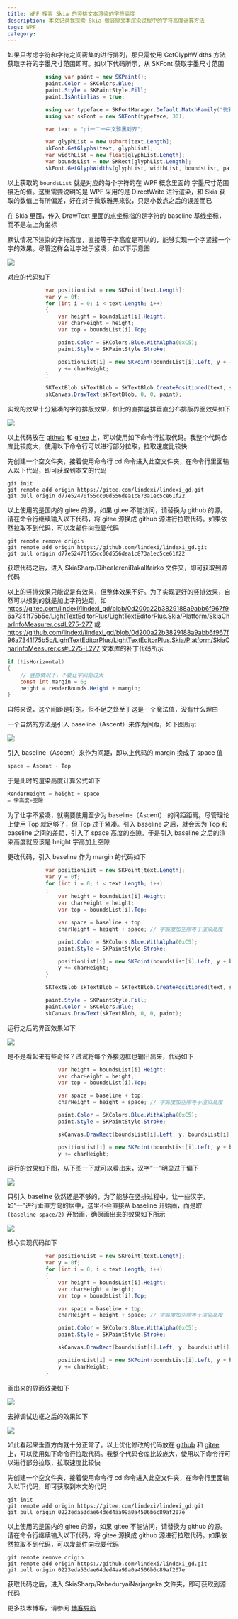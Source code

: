 ```yaml
---
title: WPF 探索 Skia 的竖排文本渲染的字符高度
description: 本文记录我探索 Skia 做竖排文本渲染过程中的字符高度计算方法
tags: WPF
category: 
---
```


<!-- CreateTime:2025/04/09 07:25:55 -->

<!-- 发布 -->
<!-- 博客 -->

如果只考虑字符和字符之间密集的进行排列，那只需使用 GetGlyphWidths 方法获取字符的字墨尺寸范围即可。如以下代码所示，从 SKFont 获取字墨尺寸范围

```csharp
            using var paint = new SKPaint();
            paint.Color = SKColors.Blue;
            paint.Style = SKPaintStyle.Fill;
            paint.IsAntialias = true;

            using var typeface = SKFontManager.Default.MatchFamily("微软雅黑");
            using var skFont = new SKFont(typeface, 30);

            var text = "pi一二一中文雅黑对齐";

            var glyphList = new ushort[text.Length];
            skFont.GetGlyphs(text, glyphList);
            var widthList = new float[glyphList.Length];
            var boundsList = new SKRect[glyphList.Length];
            skFont.GetGlyphWidths(glyphList, widthList, boundsList, paint);
```

以上获取的 `boundsList` 就是对应的每个字符的在 WPF 概念里面的 字墨尺寸范围 接近的值。这里需要说明的是 WPF 采用的是 DirectWrite 进行渲染，和 Skia 获取的数值上有所偏差，好在对于微软雅黑来说，只是小数点之后的误差而已

在 Skia 里面，传入 DrawText 里面的点坐标指的是字符的 baseline 基线坐标，而不是左上角坐标

默认情况下渲染的字符高度，直接等于字高度是可以的，能够实现一个字紧接一个字的效果。尽管这样会让字过于紧凑，如以下示意图

<!-- ![](image/WPF 探索 Skia 的竖排文本渲染的字符高度/WPF 探索 Skia 的竖排文本渲染的字符高度0.png) -->
![](http://cdn.lindexi.site/lindexi%2F202548165279122.jpg)

对应的代码如下

```csharp
            var positionList = new SKPoint[text.Length];
            var y = 0f;
            for (int i = 0; i < text.Length; i++)
            {
                var height = boundsList[i].Height;
                var charHeight = height;
                var top = boundsList[i].Top;

                paint.Color = SKColors.Blue.WithAlpha(0xC5);
                paint.Style = SKPaintStyle.Stroke;

                positionList[i] = new SKPoint(boundsList[i].Left, y + -top);
                y += charHeight;
            }

            SKTextBlob skTextBlob = SKTextBlob.CreatePositioned(text, skFont, positionList.AsSpan());
            skCanvas.DrawText(skTextBlob, 0, 0, paint);
```

实现的效果十分紧凑的字符排版效果，如此的直排竖排垂直分布排版界面效果如下

<!-- ![](image/WPF 探索 Skia 的竖排文本渲染的字符高度/WPF 探索 Skia 的竖排文本渲染的字符高度1.png) -->
![](http://cdn.lindexi.site/lindexi%2F202548166496308.jpg)

以上代码放在 [github](https://github.com/lindexi/lindexi_gd/tree/d77e52470f55cc00d556dea1c873a1ec5ce61f22/SkiaSharp/DihealereniRakallfairko) 和 [gitee](https://gitee.com/lindexi/lindexi_gd/blob/d77e52470f55cc00d556dea1c873a1ec5ce61f22/SkiaSharp/DihealereniRakallfairko) 上，可以使用如下命令行拉取代码。我整个代码仓库比较庞大，使用以下命令行可以进行部分拉取，拉取速度比较快

先创建一个空文件夹，接着使用命令行 cd 命令进入此空文件夹，在命令行里面输入以下代码，即可获取到本文的代码

```
git init
git remote add origin https://gitee.com/lindexi/lindexi_gd.git
git pull origin d77e52470f55cc00d556dea1c873a1ec5ce61f22
```

以上使用的是国内的 gitee 的源，如果 gitee 不能访问，请替换为 github 的源。请在命令行继续输入以下代码，将 gitee 源换成 github 源进行拉取代码。如果依然拉取不到代码，可以发邮件向我要代码

```
git remote remove origin
git remote add origin https://github.com/lindexi/lindexi_gd.git
git pull origin d77e52470f55cc00d556dea1c873a1ec5ce61f22
```

获取代码之后，进入 SkiaSharp/DihealereniRakallfairko 文件夹，即可获取到源代码

以上的竖排效果只能说是有效果，但整体效果不好。为了实现更好的竖排效果，自然可以想到的就是加上字符边距，如 <https://gitee.com/lindexi/lindexi_gd/blob/0d200a22b3829188a9abb6f967f96a7341f75b5c/LightTextEditorPlus/LightTextEditorPlus.Skia/Platform/SkiaCharInfoMeasurer.cs#L275-277> 或 <https://github.com/lindexi/lindexi_gd/blob/0d200a22b3829188a9abb6f967f96a7341f75b5c/LightTextEditorPlus/LightTextEditorPlus.Skia/Platform/SkiaCharInfoMeasurer.cs#L275-L277> 文本库的补丁代码所示

```csharp
if (!isHorizontal)
{
    // 竖排情况下，不要让字间距过大
    const int margin = 6;
    height = renderBounds.Height + margin;
}
```

自然来说，这个间距是好的。但不足之处至于这是一个魔法值，没有什么理由

一个自然的方法是引入 baseline（Ascent）来作为间距，如下图所示

<!-- ![](image/WPF 探索 Skia 的竖排文本渲染的字符高度/WPF 探索 Skia 的竖排文本渲染的字符高度2.png) -->
![](http://cdn.lindexi.site/lindexi%2F2025481613524425.jpg)

引入 baseline（Ascent）来作为间距，即以上代码的 margin 换成了 space 值

```csharp
space = Ascent - Top
```

于是此时的渲染高度计算公式如下

```csharp
RenderHeight = height + space
= 字高度+空隙
```

为了让字不紧凑，就需要使用至少为 baseline（Ascent） 的间距距离。尽管理论上使用 Top 就足够了，但 Top 过于紧凑。引入 baseline 之后，就会因为 Top 和 baseline 之间的差距，引入了 space 高度的空隙。于是引入 baseline 之后的渲染高度就应该是 height 字高加上空隙

更改代码，引入 baseline 作为 margin 的代码如下

```csharp
            var positionList = new SKPoint[text.Length];
            var y = 0f;
            for (int i = 0; i < text.Length; i++)
            {
                var height = boundsList[i].Height;
                var charHeight = height;
                var top = boundsList[i].Top;

                var space = baseline + top;
                charHeight = height + space; // 字高度加空隙等于渲染高度

                paint.Color = SKColors.Blue.WithAlpha(0xC5);
                paint.Style = SKPaintStyle.Stroke;

                positionList[i] = new SKPoint(boundsList[i].Left, y + baseline);
                y += charHeight;
            }

            SKTextBlob skTextBlob = SKTextBlob.CreatePositioned(text, skFont, positionList.AsSpan());

            paint.Style = SKPaintStyle.Fill;
            paint.Color = SKColors.Blue;
            skCanvas.DrawText(skTextBlob, 0, 0, paint);
```

运行之后的界面效果如下

<!-- ![](image/WPF 探索 Skia 的竖排文本渲染的字符高度/WPF 探索 Skia 的竖排文本渲染的字符高度3.png) -->
![](http://cdn.lindexi.site/lindexi%2F2025481616462464.jpg)

是不是看起来有些奇怪？试试将每个外接边框也输出出来，代码如下

```csharp
                var height = boundsList[i].Height;
                var charHeight = height;
                var top = boundsList[i].Top;

                var space = baseline + top;
                charHeight = height + space; // 字高度加空隙等于渲染高度

                paint.Color = SKColors.Blue.WithAlpha(0xC5);
                paint.Style = SKPaintStyle.Stroke;

                skCanvas.DrawRect(boundsList[i].Left, y, boundsList[i].Width, charHeight, paint);

                positionList[i] = new SKPoint(boundsList[i].Left, y + baseline);
                y += charHeight;
```

运行的效果如下图，从下图一下就可以看出来，汉字“一”明显过于偏下

<!-- ![](image/WPF 探索 Skia 的竖排文本渲染的字符高度/WPF 探索 Skia 的竖排文本渲染的字符高度4.png) -->
![](http://cdn.lindexi.site/lindexi%2F202548161952914.jpg)

只引入 baseline 依然还是不够的，为了能够在竖排过程中，让一些汉字，如“一”进行垂直方向的居中，这里不会直接从 baseline 开始画，而是取 `(baseline-space/2)` 开始画，确保画出来的效果如下所示

<!-- ![](image/WPF 探索 Skia 的竖排文本渲染的字符高度/WPF 探索 Skia 的竖排文本渲染的字符高度5.png) -->
![](http://cdn.lindexi.site/lindexi%2F2025481623145200.jpg)

核心实现代码如下

```csharp
            var positionList = new SKPoint[text.Length];
            var y = 0f;
            for (int i = 0; i < text.Length; i++)
            {
                var height = boundsList[i].Height;
                var charHeight = height;
                var top = boundsList[i].Top;

                var space = baseline + top;
                charHeight = height + space; // 字高度加空隙等于渲染高度

                paint.Color = SKColors.Blue.WithAlpha(0xC5);
                paint.Style = SKPaintStyle.Stroke;

                skCanvas.DrawRect(boundsList[i].Left, y, boundsList[i].Width, charHeight, paint);

                positionList[i] = new SKPoint(boundsList[i].Left, y + baseline - space / 2);
                y += charHeight;
            }
```

画出来的界面效果如下

<!-- ![](image/WPF 探索 Skia 的竖排文本渲染的字符高度/WPF 探索 Skia 的竖排文本渲染的字符高度6.png) -->
![](http://cdn.lindexi.site/lindexi%2F202548162413584.jpg)

去掉调试边框之后的效果如下

<!-- ![](image/WPF 探索 Skia 的竖排文本渲染的字符高度/WPF 探索 Skia 的竖排文本渲染的字符高度7.png) -->
![](http://cdn.lindexi.site/lindexi%2F2025481624449463.jpg)

如此看起来垂直方向就十分正常了。以上优化修改的代码放在 [github](https://github.com/lindexi/lindexi_gd/tree/0223eda53dae64ded4aa99a0a4506b6c89af207e/SkiaSharp/RebeduryaiNarjargeka) 和 [gitee](https://gitee.com/lindexi/lindexi_gd/blob/0223eda53dae64ded4aa99a0a4506b6c89af207e/SkiaSharp/RebeduryaiNarjargeka) 上，可以使用如下命令行拉取代码。我整个代码仓库比较庞大，使用以下命令行可以进行部分拉取，拉取速度比较快

先创建一个空文件夹，接着使用命令行 cd 命令进入此空文件夹，在命令行里面输入以下代码，即可获取到本文的代码

```
git init
git remote add origin https://gitee.com/lindexi/lindexi_gd.git
git pull origin 0223eda53dae64ded4aa99a0a4506b6c89af207e
```

以上使用的是国内的 gitee 的源，如果 gitee 不能访问，请替换为 github 的源。请在命令行继续输入以下代码，将 gitee 源换成 github 源进行拉取代码。如果依然拉取不到代码，可以发邮件向我要代码

```
git remote remove origin
git remote add origin https://github.com/lindexi/lindexi_gd.git
git pull origin 0223eda53dae64ded4aa99a0a4506b6c89af207e
```

获取代码之后，进入 SkiaSharp/RebeduryaiNarjargeka 文件夹，即可获取到源代码

更多技术博客，请参阅 [博客导航](https://blog.lindexi.com/post/%E5%8D%9A%E5%AE%A2%E5%AF%BC%E8%88%AA.html )
<!-- 记录课件：《Skia 与文本渲染》 -->
